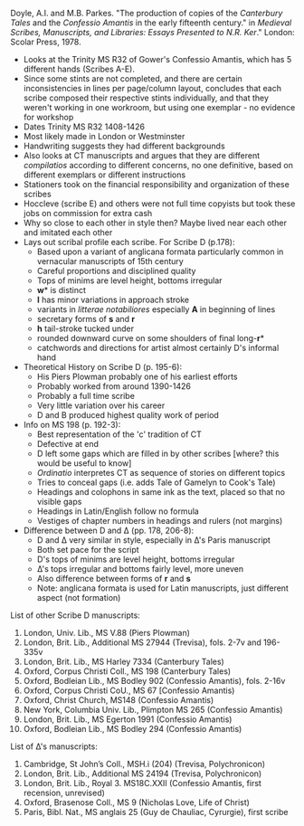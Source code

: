 Doyle, A.I. and M.B. Parkes. "The production of copies of the _Canterbury Tales_ and the _Confessio Amantis_ in the early fifteenth century." in _Medieval Scribes, Manuscripts, and Libraries: Essays Presented to N.R. Ker_." London: Scolar Press, 1978.

- Looks at the Trinity MS R32 of Gower's Confessio Amantis, which has 5 different hands (Scribes A-E).  
- Since some stints are not completed, and there are certain inconsistencies in lines per page/column layout, concludes that each scribe composed their respective stints individually, and that they weren't working in one workroom, but using one exemplar - no evidence for workshop
- Dates Trinity MS R32 1408-1426
- Most likely made in London or Westminster
- Handwriting suggests they had different backgrounds
- Also looks at CT manuscripts and argues that they are different *compilatios* according to different concerns, no one definitive, based on different exemplars or different instructions
- Stationers took on the financial responsibility and organization of these scribes
- Hoccleve (scribe E) and others were not full time copyists but took these jobs on commission for extra cash
- Why so close to each other in style then? Maybe lived near each other and imitated each other
- Lays out scribal profile each scribe. For Scribe D (p.178):
  - Based upon a variant of anglicana formata particularly common in vernacular manuscripts of 15th century  
  - Careful proportions and disciplined quality  
  - Tops of minims are level height, bottoms irregular  
  - **w*** is distinct
  - **I** has minor variations in approach stroke
  - variants in _litterae notabiliores_ especially **A** in beginning of lines
  - secretary forms of **s** and **r**
  - **h** tail-stroke tucked under
  - rounded downward curve on some shoulders of final long-**r***
  - catchwords and directions for artist almost certainly D's informal hand  
- Theoretical History on Scribe D (p. 195-6):
  - His Piers Plowman probably one of his earliest efforts
  - Probably worked from around 1390-1426
  - Probably a full time scribe
  - Very little variation over his career
  - D and B produced highest quality work of period     
- Info on MS 198 (p. 192-3):
  - Best representation of the 'c' tradition of CT
  - Defective at end
  - D left some gaps which are filled in by other scribes [where? this would be useful to know]
  - *Ordinatio* interpretes CT as sequence of stories on different topics
  - Tries to conceal gaps (i.e. adds Tale of Gamelyn to Cook's Tale)
  - Headings and colophons in same ink as the text, placed so that no visible gaps
  - Headings in Latin/English follow no formula
  - Vestiges of chapter numbers in headings and rulers (not margins)
- Difference between D and Δ (pp. 178, 206-8):
  - D and Δ very similar in style, especially in Δ's Paris manuscript
  - Both set pace for the script
  - D's tops of minims are level height, bottoms irregular
  - Δ's tops irregular and bottoms fairly level, more uneven  
  - Also difference between forms of **r** and **s**
  - Note: anglicana formata is used for Latin manuscripts, just different aspect (not formation)

List of other Scribe D manuscripts:  
  1. London, Univ. Lib., MS V.88 (Piers Plowman)
  2. London, Brit. Lib., Additional MS 27944 (Trevisa), fols. 2-7v and 196-335v
  3. London, Brit. Lib., MS Harley 7334 (Canterbury Tales)
  4. Oxford, Corpus Christi Coll., MS 198 (Canterbury Tales)
  5. Oxford, Bodleian Lib., MS Bodley 902 (Confessio Amantis), fols. 2-16v
  6. Oxford, Corpus Christi CoU., MS 67 [Confessio Amantis)
  7. Oxford, Christ Church, MS148 (Confessio Amantis)
  8. New York, Columbia Univ. Lib., Plimpton MS 265 (Confessio Amantis)
  9. London, Brit. Lib., MS Egerton 1991 (Confessio Amantis)
  10. Oxford, Bodleian Lib., MS Bodley 294 (Confessio Amantis)

List of Δ's manuscripts:  
  1. Cambridge, St John’s Coll., MSH.i (204) (Trevisa, Polychronicon)
  2. London, Brit. Lib., Additional MS 24194 (Trevisa, Polychronicon)
  3. London, Brit. Lib., Royal 3. MS18C.XXII (Confessio Amantis, first recension, unrevised)
  4. Oxford, Brasenose Coll., MS 9 (Nicholas Love, Life of Christ)
  5. Paris, Bibl. Nat., MS anglais 25 (Guy de Chauliac, Cyrurgie), first scribe
